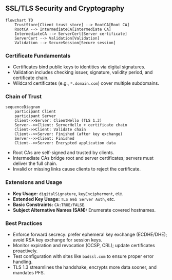 ## SSL/TLS Security and Cryptography

```mermaid
flowchart TD
    TrustStore[Client trust store] --> RootCA[Root CA]
    RootCA --> IntermediateCA[Intermediate CA]
    IntermediateCA --> ServerCert[Server certificate]
    ServerCert --> Validation[Validation]
    Validation --> SecureSession[Secure session]
```

### Certificate Fundamentals

- Certificates bind public keys to identities via digital signatures.
- Validation includes checking issuer, signature, validity period, and certificate chain.
- Wildcard certificates (e.g., `*.domain.com`) cover multiple subdomains.

### Chain of Trust

```mermaid
sequenceDiagram
    participant Client
    participant Server
    Client->>Server: ClientHello (TLS 1.3)
    Server-->>Client: ServerHello + certificate chain
    Client->>Client: Validate chain
    Client-->>Server: Finished (after key exchange)
    Server-->>Client: Finished
    Client-->>Server: Encrypted application data
```

- Root CAs are self-signed and trusted by clients.
- Intermediate CAs bridge root and server certificates; servers must deliver the full chain.
- Invalid or missing links cause clients to reject the certificate.

### Extensions and Usage

- **Key Usage:** `digitalSignature`, `keyEncipherment`, etc.
- **Extended Key Usage:** `TLS Web Server Auth`, etc.
- **Basic Constraints:** `CA:TRUE/FALSE`.
- **Subject Alternative Names (SAN):** Enumerate covered hostnames.

### Best Practices

- Enforce forward secrecy: prefer ephemeral key exchange (ECDHE/DHE); avoid RSA key exchange for session keys.
- Monitor expiration and revocation (OCSP, CRL); update certificates proactively.
- Test configuration with sites like `badssl.com` to ensure proper error handling.
- TLS 1.3 streamlines the handshake, encrypts more data sooner, and mandates PFS.

